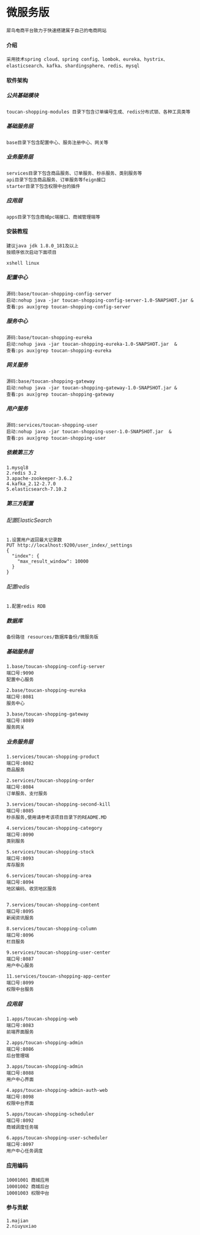 # 微服务版

    犀鸟电商平台致力于快速搭建属于自己的电商网站

#### 介绍
    采用技术spring cloud、spring config、lombok、eureka、hystrix、elasticsearch、kafka、shardingsphere、redis、mysql

#### 软件架构

##### 公共基础模块
    toucan-shopping-modules 目录下包含订单编号生成、redis分布式锁、各种工具类等

##### 基础服务层
    base目录下包含配置中心、服务注册中心、网关等
    
##### 业务服务层
    services目录下包含商品服务、订单服务、秒杀服务、类别服务等
    api目录下包含商品服务、订单服务等feign接口
    starter目录下包含权限中台的插件
    
##### 应用层
    apps目录下包含商城pc端接口、商城管理端等


#### 安装教程
    
    建议java jdk 1.8.0_181及以上
    按顺序依次启动下面项目

    xshell linux
##### 配置中心
    源码:base/toucan-shopping-config-server
    启动:nohup java -jar toucan-shopping-config-server-1.0-SNAPSHOT.jar &
    查看:ps aux|grep toucan-shopping-config-server

##### 服务中心
    源码:base/toucan-shopping-eureka
    启动:nohup java -jar toucan-shopping-eureka-1.0-SNAPSHOT.jar  &
    查看:ps aux|grep toucan-shopping-eureka
    
##### 网关服务
    源码:base/toucan-shopping-gateway
    启动:nohup java -jar toucan-shopping-gateway-1.0-SNAPSHOT.jar &
    查看:ps aux|grep toucan-shopping-gateway
    
    
##### 用户服务
    源码:services/toucan-shopping-user
    启动:nohup java -jar toucan-shopping-user-1.0-SNAPSHOT.jar  &
    查看:ps aux|grep toucan-shopping-user
    
    

##### 依赖第三方
    1.mysql8
    2.redis 3.2
    3.apache-zookeeper-3.6.2
    4.kafka_2.12-2.7.0
    5.elasticsearch-7.10.2

##### 第三方配置

###### 配置ElasticSearch

    1.设置用户返回最大记录数
    PUT http://localhost:9200/user_index/_settings
    {
      "index": {
        "max_result_window": 10000
      }
    }

###### 配置redis
    
    1.配置redis RDB

##### 数据库

    备份路径 resources/数据库备份/微服务版
    

##### 基础服务层
    1.base/toucan-shopping-config-server
    端口号:9090
    配置中心服务

    2.base/toucan-shopping-eureka
    端口号:8081
    服务中心

    3.base/toucan-shopping-gateway
    端口号:8089
    服务网关
    
##### 业务服务层
    
    1.services/toucan-shopping-product
    端口号:8082
    商品服务

    2.services/toucan-shopping-order
    端口号:8084
    订单服务、支付服务

    3.services/toucan-shopping-second-kill
    端口号:8085
    秒杀服务,使用请参考该项目目录下的README.MD
    
    4.services/toucan-shopping-category
    端口号:8090
    类别服务
    
    5.services/toucan-shopping-stock
    端口号:8093
    库存服务
    
    6.services/toucan-shopping-area
    端口号:8094
    地区编码、收货地区服务
    
    
    7.services/toucan-shopping-content
    端口号:8095
    新闻资讯服务
    
    8.services/toucan-shopping-column
    端口号:8096
    栏目服务
    
    9.services/toucan-shopping-user-center
    端口号:8087
    用户中心服务
    
    11.services/toucan-shopping-app-center
    端口号:8099
    权限中台服务


##### 应用层  
    
    1.apps/toucan-shopping-web
    端口号:8083
    前端界面服务

    2.apps/toucan-shopping-admin
    端口号:8086
    后台管理端

    3.apps/toucan-shopping-admin
    端口号:8088
    用户中心界面
    
    4.apps/toucan-shopping-admin-auth-web
    端口号:8098
    权限中台界面

    5.apps/toucan-shopping-scheduler
    端口号:8092
    商城调度任务端

    6.apps/toucan-shopping-user-scheduler
    端口号:8097
    用户中心任务调度

    
    
    

#### 应用编码

    10001001 商城应用
    10001002 商城后台
    10001003 权限中台
    

#### 参与贡献
    
    1.majian
    2.niuyuxiao